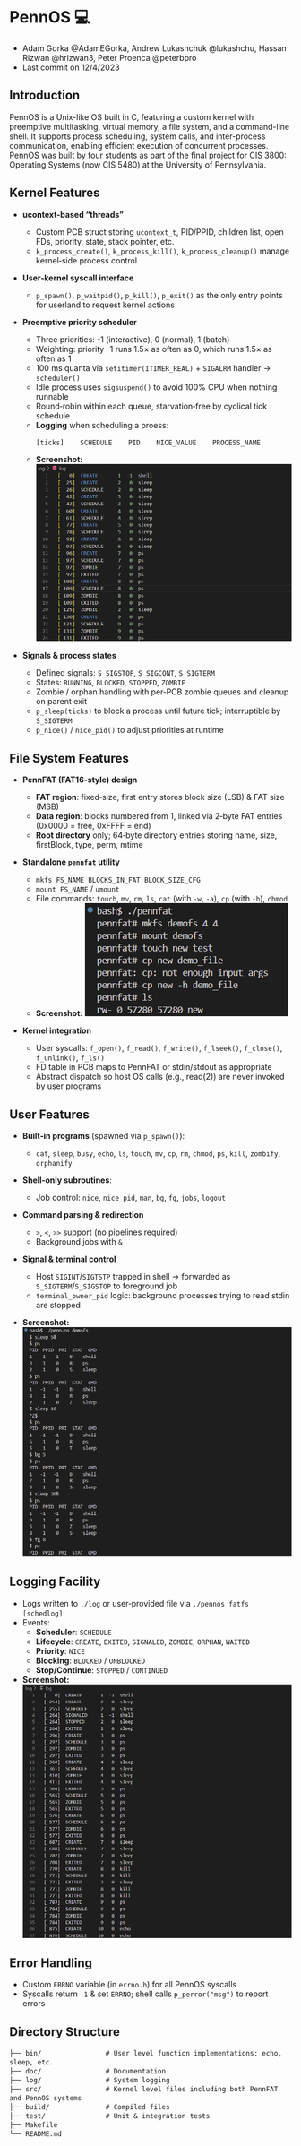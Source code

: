# PennOS 💻
-   Adam Gorka @AdamEGorka, Andrew Lukashchuk @lukashchu, Hassan Rizwan @hrizwan3, Peter Proenca @peterbpro 
-   Last commit on 12/4/2023

## Introduction
PennOS is a Unix-like OS built in C, featuring a custom kernel with preemptive multitasking, virtual memory, a file system, and a command-line shell. It supports process scheduling, system calls, and inter-process communication, enabling efficient execution of concurrent processes. PennOS was built by four students as part of the final project for CIS 3800: Operating Systems (now CIS 5480) at the University of Pennsylvania. 

## Kernel Features
- **ucontext-based “threads”**  
  - Custom PCB struct storing `ucontext_t`, PID/PPID, children list, open FDs, priority, state, stack pointer, etc.  
  - `k_process_create()`, `k_process_kill()`, `k_process_cleanup()` manage kernel‑side process control  
- **User‑kernel syscall interface**  
  - `p_spawn()`, `p_waitpid()`, `p_kill()`, `p_exit()` as the only entry points for userland to request kernel actions  
- **Preemptive priority scheduler**  
  - Three priorities: -1 (interactive), 0 (normal), 1 (batch)  
  - Weighting: priority -1 runs 1.5× as often as 0, which runs 1.5× as often as 1  
  - 100 ms quanta via `setitimer(ITIMER_REAL)` + `SIGALRM` handler → `scheduler()`  
  - Idle process uses `sigsuspend()` to avoid 100% CPU when nothing runnable  
  - Round‑robin within each queue, starvation‑free by cyclical tick schedule  
  - **Logging** when scheduling a proess:  
    ```
    [ticks]    SCHEDULE    PID    NICE_VALUE    PROCESS_NAME
    ```  
  - **Screenshot:** ![Scheduler log exerpt showing scheduling](/img/scheduling.png)

- **Signals & process states**  
  - Defined signals: `S_SIGSTOP`, `S_SIGCONT`, `S_SIGTERM`  
  - States: `RUNNING`, `BLOCKED`, `STOPPED`, `ZOMBIE`  
  - Zombie / orphan handling with per‑PCB zombie queues and cleanup on parent exit  
  - `p_sleep(ticks)` to block a process until future tick; interruptible by `S_SIGTERM`  
  - `p_nice()` / `nice_pid()` to adjust priorities at runtime  

## File System Features
- **PennFAT (FAT16‑style) design**  
  - **FAT region**: fixed‐size, first entry stores block size (LSB) & FAT size (MSB)  
  - **Data region**: blocks numbered from 1, linked via 2‑byte FAT entries (0x0000 = free, 0xFFFF = end)  
  - **Root directory** only; 64‑byte directory entries storing name, size, firstBlock, type, perm, mtime  

- **Standalone `pennfat` utility**  
  - `mkfs FS_NAME BLOCKS_IN_FAT BLOCK_SIZE_CFG`  
  - `mount FS_NAME` / `umount`  
  - File commands: `touch`, `mv`, `rm`, `ls`, `cat` (with `-w`, `-a`), `cp` (with `-h`), `chmod`  
  - **Screenshot:** ![`pennfat` creating and mounting a new fs](/img/pennfat.png)

- **Kernel integration**  
  - User syscalls: `f_open()`, `f_read()`, `f_write()`, `f_lseek()`, `f_close()`, `f_unlink()`, `f_ls()`  
  - FD table in PCB maps to PennFAT or stdin/stdout as appropriate  
  - Abstract dispatch so host OS calls (e.g., read(2)) are never invoked by user programs  

## User Features
- **Built‑in programs** (spawned via `p_spawn()`):  
  - `cat`, `sleep`, `busy`, `echo`, `ls`, `touch`, `mv`, `cp`, `rm`, `chmod`, `ps`, `kill`, `zombify`, `orphanify`  
- **Shell‑only subroutines**:  
  - Job control: `nice`, `nice_pid`, `man`, `bg`, `fg`, `jobs`, `logout`  
- **Command parsing & redirection**  
  - `>`, `<`, `>>` support (no pipelines required)  
  - Background jobs with `&`  

- **Signal & terminal control**  
  - Host `SIGINT`/`SIGTSTP` trapped in shell → forwarded as `S_SIGTERM`/`S_SIGSTOP` to foreground job  
  - `terminal_owner_pid` logic: background processes trying to read stdin are stopped  

- **Screenshot:** ![Shell session demonstrating background jobs and fg/bg](/img/shell.png)

## Logging Facility
- Logs written to `./log` or user‑provided file via `./pennos fatfs [schedlog]`  
- Events:
  - **Scheduler**: `SCHEDULE`
  - **Lifecycle**: `CREATE`, `EXITED`, `SIGNALED`, `ZOMBIE`, `ORPHAN`, `WAITED`
  - **Priority**: `NICE`
  - **Blocking**: `BLOCKED` / `UNBLOCKED`
  - **Stop/Continue**: `STOPPED` / `CONTINUED`
- **Screenshot:** ![Excerpt of logging](/img/log.png)

## Error Handling
- Custom `ERRNO` variable (in `errno.h`) for all PennOS syscalls    
- Syscalls return `-1` & set `ERRNO`; shell calls `p_perror("msg")` to report errors  

## Directory Structure
```text
├── bin/                # User level function implementations: echo, sleep, etc.
├── doc/                # Documentation
├── log/                # System logging
├── src/                # Kernel level files including both PennFAT and PennOS systems
├── build/              # Compiled files
├── test/               # Unit & integration tests
├── Makefile
└── README.md
```
